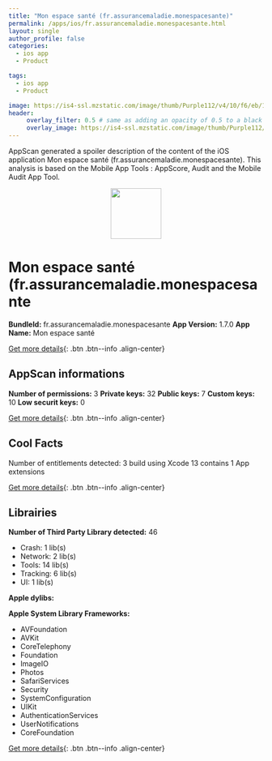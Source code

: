 ```yaml
---
title: "Mon espace santé (fr.assurancemaladie.monespacesante)"
permalink: /apps/ios/fr.assurancemaladie.monespacesante.html
layout: single
author_profile: false
categories: 
  - ios app 
  - Product 

tags: 
  - ios app 
  - Product 

image: https://is4-ssl.mzstatic.com/image/thumb/Purple112/v4/10/f6/eb/10f6eb41-a065-cb3b-be1e-d9203676b166/AppIcon-1x_U007emarketing-0-7-0-85-220.png/512x512bb.jpg
header: 
     overlay_filter: 0.5 # same as adding an opacity of 0.5 to a black background
     overlay_image: https://is4-ssl.mzstatic.com/image/thumb/Purple112/v4/10/f6/eb/10f6eb41-a065-cb3b-be1e-d9203676b166/AppIcon-1x_U007emarketing-0-7-0-85-220.png/512x512bb.jpg
---
```

AppScan generated a spoiler description of the content of the iOS application Mon espace santé (fr.assurancemaladie.monespacesante). This analysis is based on the Mobile App Tools : AppScore, Audit and the Mobile Audit App Tool.

  
  
<div style="text-align: center;"><img src="https://is4-ssl.mzstatic.com/image/thumb/Purple112/v4/10/f6/eb/10f6eb41-a065-cb3b-be1e-d9203676b166/AppIcon-1x_U007emarketing-0-7-0-85-220.png/512x512bb.jpg" width="100" height="100"></div>  
  
# Mon espace santé (fr.assurancemaladie.monespacesante

**BundleId:** fr.assurancemaladie.monespacesante
**App Version:** 1.7.0
**App Name:** Mon espace santé


[Get more details](/pricing.html){: .btn .btn--info .align-center}  
  
## AppScan informations 

**Number of permissions:** 3
**Private keys:** 32
**Public keys:** 7
**Custom keys:** 10
**Low securit keys:** 0
  
[Get more details](/pricing.html){: .btn .btn--info .align-center}

## Cool Facts

Number of entitlements detected: 3
build using Xcode 13
contains 1 App extensions
  
[Get more details](/pricing.html){: .btn .btn--info .align-center}

## Librairies 
**Number of Third Party Library detected:** 46
- Crash: 1 lib(s)
- Network: 2 lib(s)
- Tools: 14 lib(s)
- Tracking: 6 lib(s)
- UI: 1 lib(s)

**Apple dylibs:**


**Apple System Library Frameworks:**
- AVFoundation
- AVKit
- CoreTelephony
- Foundation
- ImageIO
- Photos
- SafariServices
- Security
- SystemConfiguration
- UIKit
- AuthenticationServices
- UserNotifications
- CoreFoundation


  
[Get more details](/pricing.html){: .btn .btn--info .align-center}

